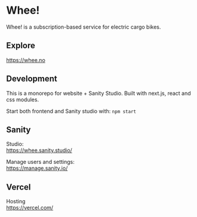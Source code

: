 # Whee!

Whee! is a subscription-based service for electric cargo bikes.

## Explore

https://whee.no

## Development

This is a monorepo for website + Sanity Studio. Built with next.js, react and css modules.

Start both frontend and Sanity studio with: `npm start`

## Sanity

Studio:<br />
https://whee.sanity.studio/

Manage users and settings:<br />
https://manage.sanity.io/

## Vercel

Hosting <br />
https://vercel.com/
